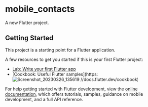 # mobile_contacts

A new Flutter project.

## Getting Started

This project is a starting point for a Flutter application.

A few resources to get you started if this is your first Flutter project:

- [Lab: Write your first Flutter app](https://docs.flutter.dev/get-started/codelab)
- [Cookbook: Useful Flutter samples](https:![Screenshot_20230326_135619](https://user-images.githubusercontent.com/108914401/227786703-8ddd8037-0218-4f21-bda8-79207e73c8ab.png)
//docs.flutter.dev/cookbook)

For help getting started with Flutter development, view the
[online documentation](https://docs.flutter.dev/), which offers tutorials,
samples, guidance on mobile development, and a full API reference.
